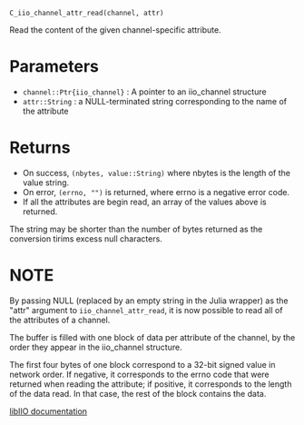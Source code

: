 ```
C_iio_channel_attr_read(channel, attr)
```

Read the content of the given channel-specific attribute.

# Parameters

  * `channel::Ptr{iio_channel}` : A pointer to an iio_channel structure
  * `attr::String` : a NULL-terminated string corresponding to the name of the attribute

# Returns

  * On success, `(nbytes, value::String)` where nbytes is the length of the value string.
  * On error, `(errno, "")` is returned, where errno is a negative error code.
  * If all the attributes are begin read, an array of the values above is returned.

The string may be shorter than the number of bytes returned as the conversion tirims excess null characters.

# NOTE

By passing NULL (replaced by an empty string in the Julia wrapper) as the "attr" argument to `iio_channel_attr_read`, it is now possible to read all of the attributes of a channel.

The buffer is filled with one block of data per attribute of the channel, by the order they appear in the iio_channel structure.

The first four bytes of one block correspond to a 32-bit signed value in network order. If negative, it corresponds to the errno code that were returned when reading the attribute; if positive, it corresponds to the length of the data read. In that case, the rest of the block contains the data.

[libIIO documentation](https://analogdevicesinc.github.io/libiio/master/libiio/group__Channel.html#ga2c2ca5696d1341067051eb390d5014ae)
